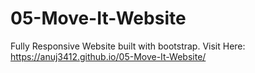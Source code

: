 # 05-Move-It-Website

Fully Responsive Website built with bootstrap.
Visit Here: https://anuj3412.github.io/05-Move-It-Website/
